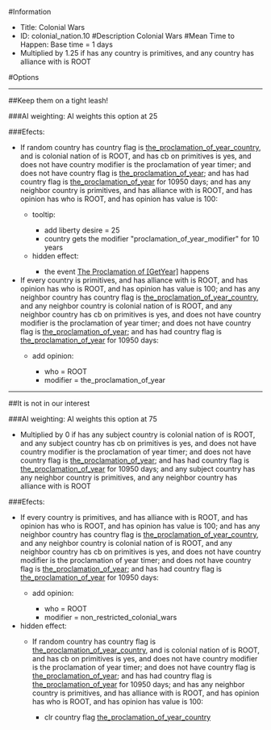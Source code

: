 #Information
 - Title: Colonial Wars
 - ID: colonial_nation.10
#Description
Colonial Wars
#Mean Time to Happen:
Base time = 1 days
 - Multiplied by 1.25 if has any country is primitives, and any country has alliance with is ROOT

#Options

___
##Keep them on a tight leash!

###AI weighting:
AI weights this option at 25


###Efects:<ul><li>If random country has country flag is [the_proclamation_of_year_country](../flags/the_proclamation_of_year_country.md), and  is colonial nation of is ROOT, and  has cb on primitives is yes, and does not have country modifier is the proclamation of year timer; and does not have country flag is [the_proclamation_of_year](../flags/the_proclamation_of_year.md); and has had country flag is [the_proclamation_of_year](../flags/the_proclamation_of_year.md) for 10950 days; and  has any neighbor country is primitives, and has alliance with is ROOT, and has opinion has who is ROOT, and has opinion has value is 100:</li><ul><li>tooltip:</li><ul><li>add liberty desire = 25</li><li>country gets the modifier "proclamation_of_year_modifier" for 10 years</li></ul><li>hidden effect:</li><ul><li>the event [The Proclamation of [GetYear]](../events/the_proclamation_of_getyear.md) happens</li></ul></ul><li>If every country is primitives, and has alliance with is ROOT, and has opinion has who is ROOT, and has opinion has value is 100; and  has any neighbor country has country flag is [the_proclamation_of_year_country](../flags/the_proclamation_of_year_country.md), and any neighbor country is colonial nation of is ROOT, and any neighbor country has cb on primitives is yes, and does not have country modifier is the proclamation of year timer; and does not have country flag is [the_proclamation_of_year](../flags/the_proclamation_of_year.md); and has had country flag is [the_proclamation_of_year](../flags/the_proclamation_of_year.md) for 10950 days:</li><ul><li>add opinion:</li><ul><li>who = ROOT</li><li>modifier = the_proclamation_of_year</li></ul></ul></ul>

___
##It is not in our interest

###AI weighting:
AI weights this option at 75
 - Multiplied by 0 if has any subject country is colonial nation of is ROOT, and any subject country has cb on primitives is yes, and does not have country modifier is the proclamation of year timer; and does not have country flag is [the_proclamation_of_year](../flags/the_proclamation_of_year.md); and has had country flag is [the_proclamation_of_year](../flags/the_proclamation_of_year.md) for 10950 days; and any subject country has any neighbor country is primitives, and any neighbor country has alliance with is ROOT


###Efects:<ul><li>If every country is primitives, and has alliance with is ROOT, and has opinion has who is ROOT, and has opinion has value is 100; and  has any neighbor country has country flag is [the_proclamation_of_year_country](../flags/the_proclamation_of_year_country.md), and any neighbor country is colonial nation of is ROOT, and any neighbor country has cb on primitives is yes, and does not have country modifier is the proclamation of year timer; and does not have country flag is [the_proclamation_of_year](../flags/the_proclamation_of_year.md); and has had country flag is [the_proclamation_of_year](../flags/the_proclamation_of_year.md) for 10950 days:</li><ul><li>add opinion:</li><ul><li>who = ROOT</li><li>modifier = non_restricted_colonial_wars</li></ul></ul><li>hidden effect:</li><ul><li>If random country has country flag is [the_proclamation_of_year_country](../flags/the_proclamation_of_year_country.md), and  is colonial nation of is ROOT, and  has cb on primitives is yes, and does not have country modifier is the proclamation of year timer; and does not have country flag is [the_proclamation_of_year](../flags/the_proclamation_of_year.md); and has had country flag is [the_proclamation_of_year](../flags/the_proclamation_of_year.md) for 10950 days; and  has any neighbor country is primitives, and has alliance with is ROOT, and has opinion has who is ROOT, and has opinion has value is 100:</li><ul><li>clr country flag [the_proclamation_of_year_country](../flags/the_proclamation_of_year_country.md)</li></ul></ul></ul>
